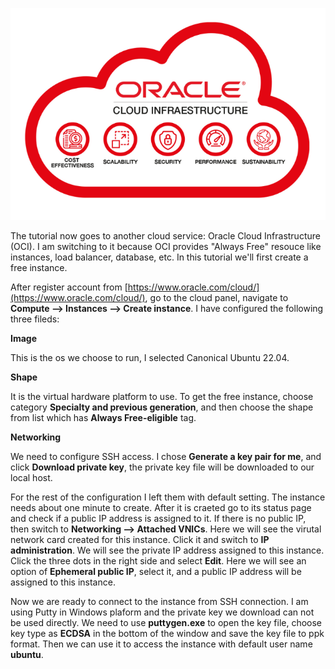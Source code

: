 ![Oracle](../assets/OCI-img.png)


The tutorial now goes to another cloud service: Oracle Cloud Infrastructure (OCI). I am switching to it because OCI provides "Always Free" resouce like instances, load balancer, database, etc. In this tutorial we'll first create a free instance.

After register account from [https://www.oracle.com/cloud/](https://www.oracle.com/cloud/), go to the cloud panel, navigate to **Compute --> Instances --> Create instance**. I have configured the following three fileds:

**Image**

This is the os we choose to run, I selected Canonical Ubuntu 22.04.

**Shape**

It is the virtual hardware platform to use. To get the free instance, choose category **Specialty and previous generation**, and then choose the shape from list which has **Always Free-eligible** tag.

**Networking**

We need to configure SSH access. I chose **Generate a key pair for me**, and click **Download private key**, the private key file will be downloaded to our local host.

For the rest of the configuration I left them with default setting. The instance needs about one minute to create. After it is craeted go to its status page and check if a public IP address is assigned to it. If there is no public IP, then switch to **Networking --> Attached VNICs**. Here we will see the virutal network card created for this instance. Click it and switch to **IP administration**. We will see the private IP address assigned to this instance. Click the three dots in the right side and select **Edit**. Here we will see an option of **Ephemeral public IP**, select it, and a public IP address will be assigned to this instance.

Now we are ready to connect to the instance from SSH connection. I am using Putty in Windows plaform and the private key we download can not be used directly. We need to use **puttygen.exe** to open the key file, choose key type as **ECDSA** in the bottom of the window and save the key file to ppk format. Then we can use it to access the instance with default user name **ubuntu**.
